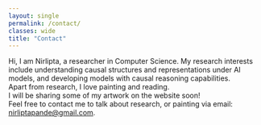 ```yaml
---
layout: single
permalink: /contact/
classes: wide
title: "Contact"
---
```


<!-- <img align="right" src="/images/dp.jpg" alt="My Picture" width="200"/> -->
Hi, I am Nirlipta, a researcher in Computer Science. My research interests include understanding causal structures and representations under AI models, and developing models with causal reasoning capabilities.
</br>
Apart from research, I love painting and reading.
</br>
I will be sharing some of my artwork on the website soon!
</br>
Feel free to contact me to talk about research, or painting via email: nirliptapande@gmail.com.

<!-- 
I am not much active on the social media handles, but can sometimes respond on LinkedIn. Feel free to contact me for any potential research collaborations, or for a quick chess match at lichess ;-\)
<ul>
    <li><a href="https://twitter.com/Raghav_Arora/"><i class="fab fa-fw fa-twitter" aria-hidden="true"></i> Twitter</a></li>
    <li><a href="https://linkedin.com/in/raraghavarora"><i class="fab fa-fw fa-linkedin" aria-hidden="true"></i> LinkedIn</a></li>
    <li><a href="https://lichess.org/@/RA_raghavarora"><i class="fas fa-fw fa-chess" aria-hidden="true"></i> Lichess</a></li>
    <li>
        <a href="https://www.goodreads.com/user/show/139024375-raghav-arora">
            <i class="fab fa-fw fa-goodreads" aria-hidden="true"></i> Goodreads
        </a>
        (Currently reading: <a href="{{site.book.link}}"> {{site.book.title}}</a> )
    </li>
</ul> -->
